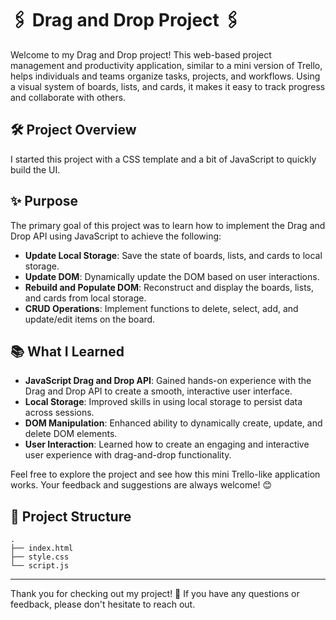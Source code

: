 # 🖇️ Drag and Drop Project 🖇️

Welcome to my Drag and Drop project! This web-based project management and productivity application, similar to a mini version of Trello, helps individuals and teams organize tasks, projects, and workflows. Using a visual system of boards, lists, and cards, it makes it easy to track progress and collaborate with others.

## 🛠️ Project Overview

I started this project with a CSS template and a bit of JavaScript to quickly build the UI.

## ✨ Purpose

The primary goal of this project was to learn how to implement the Drag and Drop API using JavaScript to achieve the following:

- **Update Local Storage**: Save the state of boards, lists, and cards to local storage.
- **Update DOM**: Dynamically update the DOM based on user interactions.
- **Rebuild and Populate DOM**: Reconstruct and display the boards, lists, and cards from local storage.
- **CRUD Operations**: Implement functions to delete, select, add, and update/edit items on the board.

## 📚 What I Learned

- **JavaScript Drag and Drop API**: Gained hands-on experience with the Drag and Drop API to create a smooth, interactive user interface.
- **Local Storage**: Improved skills in using local storage to persist data across sessions.
- **DOM Manipulation**: Enhanced ability to dynamically create, update, and delete DOM elements.
- **User Interaction**: Learned how to create an engaging and interactive user experience with drag-and-drop functionality.

Feel free to explore the project and see how this mini Trello-like application works. Your feedback and suggestions are always welcome! 😊

## 📂 Project Structure

```plaintext
.
├── index.html
├── style.css
└── script.js
```

---

Thank you for checking out my project! 🚀 If you have any questions or feedback, please don't hesitate to reach out.

